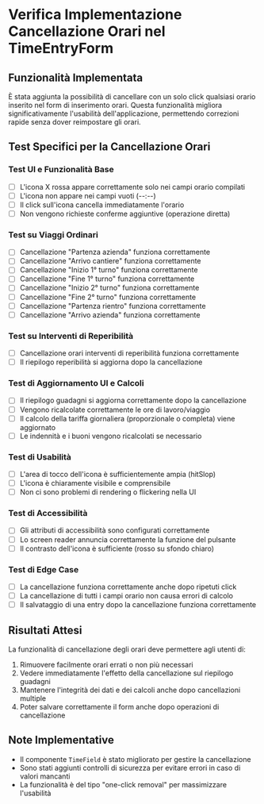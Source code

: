 # Verifica Implementazione Cancellazione Orari nel TimeEntryForm

## Funzionalità Implementata

È stata aggiunta la possibilità di cancellare con un solo click qualsiasi orario inserito nel form di inserimento orari. Questa funzionalità migliora significativamente l'usabilità dell'applicazione, permettendo correzioni rapide senza dover reimpostare gli orari.

## Test Specifici per la Cancellazione Orari

### Test UI e Funzionalità Base

- [ ] L'icona X rossa appare correttamente solo nei campi orario compilati
- [ ] L'icona non appare nei campi vuoti (--:--)
- [ ] Il click sull'icona cancella immediatamente l'orario
- [ ] Non vengono richieste conferme aggiuntive (operazione diretta)

### Test su Viaggi Ordinari

- [ ] Cancellazione "Partenza azienda" funziona correttamente
- [ ] Cancellazione "Arrivo cantiere" funziona correttamente
- [ ] Cancellazione "Inizio 1° turno" funziona correttamente
- [ ] Cancellazione "Fine 1° turno" funziona correttamente
- [ ] Cancellazione "Inizio 2° turno" funziona correttamente
- [ ] Cancellazione "Fine 2° turno" funziona correttamente
- [ ] Cancellazione "Partenza rientro" funziona correttamente
- [ ] Cancellazione "Arrivo azienda" funziona correttamente

### Test su Interventi di Reperibilità

- [ ] Cancellazione orari interventi di reperibilità funziona correttamente
- [ ] Il riepilogo reperibilità si aggiorna dopo la cancellazione

### Test di Aggiornamento UI e Calcoli

- [ ] Il riepilogo guadagni si aggiorna correttamente dopo la cancellazione
- [ ] Vengono ricalcolate correttamente le ore di lavoro/viaggio
- [ ] Il calcolo della tariffa giornaliera (proporzionale o completa) viene aggiornato
- [ ] Le indennità e i buoni vengono ricalcolati se necessario

### Test di Usabilità

- [ ] L'area di tocco dell'icona è sufficientemente ampia (hitSlop)
- [ ] L'icona è chiaramente visibile e comprensibile
- [ ] Non ci sono problemi di rendering o flickering nella UI

### Test di Accessibilità

- [ ] Gli attributi di accessibilità sono configurati correttamente
- [ ] Lo screen reader annuncia correttamente la funzione del pulsante
- [ ] Il contrasto dell'icona è sufficiente (rosso su sfondo chiaro)

### Test di Edge Case

- [ ] La cancellazione funziona correttamente anche dopo ripetuti click
- [ ] La cancellazione di tutti i campi orario non causa errori di calcolo
- [ ] Il salvataggio di una entry dopo la cancellazione funziona correttamente

## Risultati Attesi

La funzionalità di cancellazione degli orari deve permettere agli utenti di:

1. Rimuovere facilmente orari errati o non più necessari
2. Vedere immediatamente l'effetto della cancellazione sul riepilogo guadagni
3. Mantenere l'integrità dei dati e dei calcoli anche dopo cancellazioni multiple
4. Poter salvare correttamente il form anche dopo operazioni di cancellazione

## Note Implementative

- Il componente `TimeField` è stato migliorato per gestire la cancellazione
- Sono stati aggiunti controlli di sicurezza per evitare errori in caso di valori mancanti
- La funzionalità è del tipo "one-click removal" per massimizzare l'usabilità
